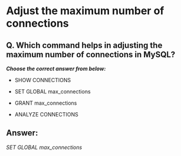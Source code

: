 # Adjust the maximum number of connections

## Q. Which command helps in adjusting the maximum number of connections in MySQL?

***Choose the correct answer from below:***

  - SHOW CONNECTIONS

  - SET GLOBAL max_connections

  - GRANT max_connections

  - ANALYZE CONNECTIONS


## Answer:
*SET GLOBAL max_connections*
